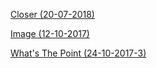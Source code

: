 [Closer (20-07-2018)](https://willangus.github.io/musicshare/Closer%20(20-07-2018).wav)

[Image (12-10-2017)](https://willangus.github.io/musicshare/Image%20(12-10-2017).mp3)

[What's The Point (24-10-2017-3)](https://willangus.github.io/musicshare/What's%20The%20Point%20(24-10-2017-3).wav)
